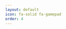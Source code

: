 ```yaml
---
layout: default
icon: fa-solid fa-gamepad
order: 4
---
```


<div id='cube' style="--aspect-ratio:16/9;">
    <script src="https://cdnjs.cloudflare.com/ajax/libs/three.js/r121/three.min.js">
        <div id="param" class="dat-gui">
            <script type="text/javascript" src="/assets/js/playground.js"></script>
        </div>        
    </script>
</div>
